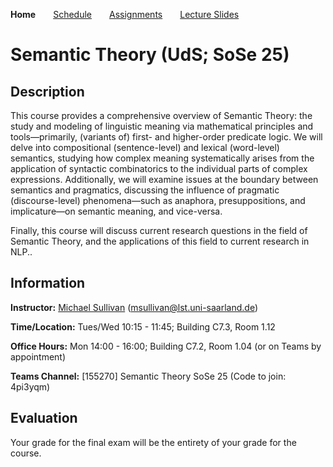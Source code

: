 **Home**&emsp;&emsp;[Schedule](https://mjs227.github.io/courses/semantic-theory-25/schedule/)&emsp;&emsp;[Assignments](https://mjs227.github.io/courses/semantic-theory-25/assignments/)&emsp;&emsp;[Lecture Slides](https://mjs227.github.io/courses/semantic-theory-25/lecture-slides/)
# Semantic Theory (UdS; SoSe 25)

## Description

This course provides a comprehensive overview of Semantic Theory: the study and modeling of linguistic meaning via mathematical principles and tools&mdash;primarily, (variants of) first- and higher-order predicate logic. We will delve into compositional (sentence-level) and lexical (word-level) semantics, studying how complex meaning systematically arises from the application of syntactic combinatorics to the individual parts of complex expressions. Additionally, we will examine issues at the boundary between semantics and pragmatics, discussing the influence of pragmatic (discourse-level) phenomena&mdash;such as anaphora, presuppositions, and implicature&mdash;on semantic meaning, and vice-versa.

Finally, this course will discuss current research questions in the field of Semantic Theory, and the applications of this field to current research in NLP..

## Information

**Instructor:** [Michael Sullivan](https://www.acsu.buffalo.edu/~mjs227/) (msullivan@lst.uni-saarland.de)

**Time/Location:** Tues/Wed 10:15 - 11:45; Building C7.3, Room 1.12

**Office Hours:** Mon 14:00 - 16:00; Building C7.2, Room 1.04 (or on Teams by appointment)

**Teams Channel:** [155270] Semantic Theory SoSe 25 (Code to join: 4pi3yqm)

## Evaluation

Your grade for the final exam will be the entirety of your grade for the course.
